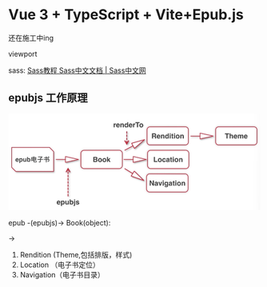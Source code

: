 # Vue 3 + TypeScript + Vite+Epub.js

还在施工中ing


viewport

sass:	[Sass教程 Sass中文文档 | Sass中文网](https://www.sass.hk/docs/)

## epubjs 工作原理

![image-20230629122401380](README.assets/image-20230629122401380.png)

epub -(epubjs)-> Book(object):

->

1. Rendition (Theme,包括排版，样式)
2. Location （电子书定位）
3. Navigation（电子书目录）
